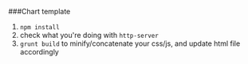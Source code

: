 ###Chart template

1. `npm install`
2. check what you're doing with `http-server`
3. `grunt build` to minify/concatenate your css/js, and update html file accordingly